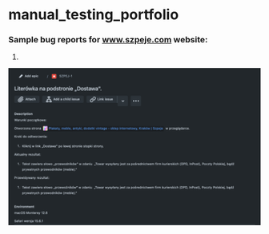 # manual_testing_portfolio



### Sample bug reports for www.szpeje.com website:

1. 
![First bug](SZPEJ-1.png)
